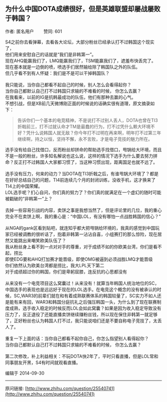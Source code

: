 ## 为什么中国DOTA成绩很好，但是英雄联盟却屡战屡败于韩国？

作者: 匿名用户&nbsp;&nbsp;&nbsp;&nbsp;&nbsp;&nbsp;&nbsp;&nbsp;赞同: 601


S4之前你去看弹幕，去看各大论坛，大部分粉丝已经承认打不过韩国这个现实了，<br>他们用来安慰自己的话就是“我们是非韩第一”。<br>现在AHQ能赢我们了，LMQ能赢我们了，TSM能赢我们了，遮羞布快丢完了。<br>现在基本就是一边倒的喷，喷选手们居然输给除了韩国队之外的队伍。<br>但几乎看不到有人怀疑：我们是不是可以干掉韩国队？<br><br>我只能说，当你自己都看不起自己的时候，别人怎么会看得起你？<br>当你自己都默认自己打不过韩国只求输的不难看的时候， 你怎么去赢？<br>在我看来，以前的IG是抗韩最成功的队伍，他们有那种去赢的心气。<br>不想引战，但是XB前几天微博刚正面的时候说的话确实很有道理，原文摘录如下：<br><blockquote>告诉你们一个基本的电竞精神，不是说打不过别人丢人，DOTA也曾在TI3折戟前三，打不过就认命才TM是最蠢的行为，打不过凭什么赖大环境不好？凭什么说韩国人就无敌？你今年打不过明在再来啊，明年打不过第三年继续啊，持之以恒，坚持不懈，永不言败，才是电子竞技的魅力所在。<br></blockquote>选手没有给自己找借口，反而粉丝却拼命的帮助选手找借口，甩锅给大环境，而且不是一般的粉丝，许多知名解说也这么说，这样的情况下选手为什么要去努力拼命？反正打不过韩国人大家都习惯了，当这种习惯出现，距离国足也就不远了。<br><br>选手没有压力，何来的动力？当DOTA在TI3折戟之后，有谁甩锅大环境了？都是在好好总结自己的问题，TI4前连续几个月的封闭训练，没收手机，这才换来了TI4上的中国荣耀。<br>LOL选手呢？扪心自问，你们真的努力了？你们真的就满足在一个虚幻的随时可能被戳破的“非韩第一”上？<br><br>去掉一些容易引战的内容，卖饼之事是我想当然了，但是评论里的几位，我的重心完全不在卖饼上啊，我的重心是：“中国LOL，有没有哪怕一点战胜韩国的信心？”<br><br>从NGA的gank区看到贴吧，就连知乎都大把甩锅给环境的，我真的感觉到中国玩家已经被调教的很听话了，抱着非韩第一沾沾自喜，小组赛打的那么惊险，现在居然又能跳出来嘲笑欧美队伍了？<br>我从粉丝身上看不到一点对对手的尊重，对于成绩不如的你欧美台湾，你们是看不起，捞比<br>即使EDG要和AHQ打加赛才能晋级，即使OMG被逼到必须战胜LMQ才能晋级<br>你们依然认为欧美台湾都是捞比，我大LPL天下第二<br>对于成绩超过你的韩国，你们是卑躬屈膝，连反抗的心思都没有<br><br>从来没有一个电竞项目这么窝囊过！从来没有！就算当年韩国人统治地位的SC，中国选手的表现也是远远好于现在的LOL选手。在电竞这个概念的没有被承认的时候，SC,WAR3的前辈们就在和有着成熟联赛体系的韩国较量了，SC实力不如人还是能有来有回，WAR3和韩国分庭抗礼之后强压韩国一头，为什么到了现在联赛制度成熟，选手收入稳定的时候反而LOL会如此窝囊？如果是因为收入稳定导致没有压力了，反正退役了还能直播卖饼继续赚粉丝钱，所以现在保住非韩第一就足够了，正好粉丝也认为韩国人打不过，我只能说咱们还是不要自称电子竞技了，太丢人了。<br><br>重复一下上面的话：当你自己都看不起你自己，你怎么指望别人看得起你？<br>当你自己都默认自己打不过韩国只求输的不难看的时候， 你怎么去赢？<br><br>第二次修改，补上利益相关：不玩DOTA快2年了，平时只看直播，但是LOL常和同事朋友开黑，S4有时间就观看直播。



编辑于 2014-09-30



---
原问链接: [http://www.zhihu.com/question/25540741](http://www.zhihu.com/question/25540741)